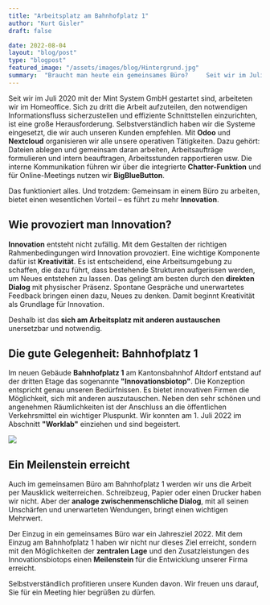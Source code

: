 ```yaml
---
title: "Arbeitsplatz am Bahnhofplatz 1"
author: "Kurt Gisler"
draft: false

date: 2022-08-04
layout: "blog/post"
type: "blogpost"
featured_image: "/assets/images/blog/Hintergrund.jpg"
summary:  "Braucht man heute ein gemeinsames Büro?     Seit wir im Juli 2020 mit Mint System GmbH gestartet sind arbeiteten wir im Homeoffice. Sich zu dritt die Arbeit aufzuteilen, den notwendigen Informationsfl..."
---
```


Seit wir im Juli 2020 mit der Mint System GmbH gestartet sind, arbeiteten wir im Homeoffice. Sich zu dritt die Arbeit aufzuteilen, den notwendigen Informationsfluss sicherzustellen und effiziente Schnittstellen einzurichten, ist eine große Herausforderung. Selbstverständlich haben wir die Systeme eingesetzt, die wir auch unseren Kunden empfehlen. Mit **Odoo** und **Nextcloud** organisieren wir alle unsere operativen Tätigkeiten. Dazu gehört: Dateien ablegen und gemeinsam daran arbeiten, Arbeitsaufträge formulieren und intern beauftragen, Arbeitsstunden rapportieren usw. Die interne Kommunikation führen wir über die integrierte **Chatter-Funktion** und für Online-Meetings nutzen wir **BigBlueButton**.

Das funktioniert alles. Und trotzdem: Gemeinsam in einem Büro zu arbeiten, bietet einen wesentlichen Vorteil – es führt zu mehr **Innovation**.

## Wie provoziert man Innovation?

**Innovation** entsteht nicht zufällig. Mit dem Gestalten der richtigen Rahmenbedingungen wird Innovation provoziert. Eine wichtige Komponente dafür ist **Kreativität**. Es ist entscheidend, eine Arbeitsumgebung zu schaffen, die dazu führt, dass bestehende Strukturen aufgerissen werden, um Neues entstehen zu lassen. Das gelingt am besten durch den **direkten Dialog** mit physischer Präsenz. Spontane Gespräche und unerwartetes Feedback bringen einen dazu, Neues zu denken. Damit beginnt Kreativität als Grundlage für Innovation.

Deshalb ist das **sich am Arbeitsplatz mit anderen austauschen** unersetzbar und notwendig.

## Die gute Gelegenheit: Bahnhofplatz 1

Im neuen Gebäude **Bahnhofplatz 1** am Kantonsbahnhof Altdorf entstand auf der dritten Etage das sogenannte **"Innovationsbiotop"**. Die Konzeption entspricht genau unseren Bedürfnissen. Es bietet innovativen Firmen die Möglichkeit, sich mit anderen auszutauschen. Neben den sehr schönen und angenehmen Räumlichkeiten ist der Anschluss an die öffentlichen Verkehrsmittel ein wichtiger Pluspunkt. Wir konnten am 1. Juli 2022 im Abschnitt **"Worklab"** einziehen und sind begeistert.

![](/assets/images/blog/IMG_2478.jpeg)


## Ein Meilenstein erreicht

Auch im gemeinsamen Büro am Bahnhofplatz 1 werden wir uns die Arbeit per Mausklick weiterreichen. Schreibzeug, Papier oder einen Drucker haben wir nicht. Aber der **analoge zwischenmenschliche Dialog**, mit all seinen Unschärfen und unerwarteten Wendungen, bringt einen wichtigen Mehrwert.

Der Einzug in ein gemeinsames Büro war ein Jahresziel 2022. Mit dem Einzug am Bahnhofplatz 1 haben wir nicht nur dieses Ziel erreicht, sondern mit den Möglichkeiten der **zentralen Lage** und den Zusatzleistungen des Innovationsbiotops einen **Meilenstein** für die Entwicklung unserer Firma erreicht.

Selbstverständlich profitieren unsere Kunden davon. Wir freuen uns darauf, Sie für ein Meeting hier begrüßen zu dürfen.